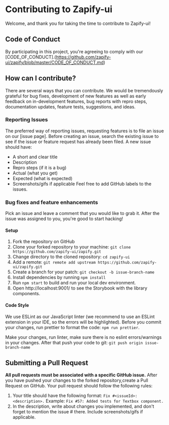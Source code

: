 # Contributing to Zapify-ui
Welcome, and thank you for taking the time to contribute to Zapify-ui!
## Code of Conduct
By participating in this project, you're agreeing to comply with our [CODE_OF_CONDUCT].(https://github.com/zapify-ui/zapify/blob/master/CODE_OF_CONDUCT.md)
## How can I contribute?
There are several ways that you can contribute. We would be tremendously grateful for bug fixes, development of new features as well as early feedback on in-development features, bug reports with repro steps, documentation updates, feature tests, suggestions, and ideas.
### Reporting Issues
The preferred way of reporting issues, requesting features is to file an issue on our [issue page]. 
Before creating an issue, search the existing issue to see if the issue or feature request has already been filed. 
A new issue should have:
* A short and clear title
* Description
* Repro steps (if it is a bug)
* Actual (what you get)
* Expected (what is expected)
* Screenshots/gifs if applicable
Feel free to add GitHub labels to the issues.
### Bug fixes and feature enhancements
Pick an issue and leave a comment that you would like to grab it. After the issue was assigned to you, you're good to start hacking! 
#### Setup
1. Fork the repository on GitHub
2. Clone your forked repository to your machine:
`git clone https://github.com/zapify-ui/zapify.git`
3. Change directory to the cloned repository: `cd zapify-ui`
4. Add a remote: `git remote add upstream https://github.com/zapify-ui/zapify.git`
5. Create a branch for your patch: `git checkout -b issue-branch-name`
6. Install dependencies by running `npm install`
7. Run `npm start` to build and run your local dev environment.
8. Open http://localhost:9001/ to see the Storybook with the library components.

#### Code Style
We use ESLint as our JavaScript linter (we recommend to use an ESLint extension in your IDE, so the errors will be highlighted). Before you commit your changes, run prettier to format the code: `npm run prettier`.

Make your changes, run linter, make sure there is no eslint errors/warnings in your changes. After that push your code to git:
`git push origin issue-branch-name`

## Submitting a Pull Request
**All pull requests must be associated with a specific GitHub issue.**
After you have pushed your changes to the forked repository,create a Pull Request on GitHub. Your pull request should follow the following rules:
1. Your title should have the following format: `Fix #<issueId>: <description>.`
Example: `Fix #57: Added tests for Textbox component.`
2. In the description, write about changes you implemented, and don't forget to mention the issue # there. Include screenshots/gifs if applicable.
